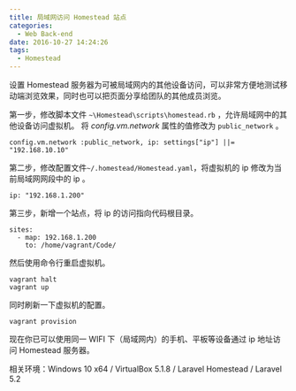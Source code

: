 ```yaml
---
title: 局域网访问 Homestead 站点
categories:
  - Web Back-end
date: 2016-10-27 14:24:26
tags:
  - Homestead
---
```


设置 Homestead 服务器为可被局域网内的其他设备访问，可以非常方便地测试移动端浏览效果，同时也可以把页面分享给团队的其他成员浏览。

<!-- more -->

第一步，修改脚本文件 `~\Homestead\scripts\homestead.rb` ，允许局域网中的其他设备访问虚拟机。 将 _config.vm.network_ 属性的值修改为 `public_network` 。

```
config.vm.network :public_network, ip: settings["ip"] ||= "192.168.10.10"
```

第二步，修改配置文件`~/.homestead/Homestead.yaml`，将虚拟机的 ip 修改为当前局域网网段中的 ip 。

```
ip: "192.168.1.200"
```

第三步，新增一个站点，将 ip 的访问指向代码根目录。

```
sites:
  - map: 192.168.1.200
    to: /home/vagrant/Code/
```

然后使用命令行重启虚拟机。

```
vagrant halt
vagrant up
```

同时刷新一下虚拟机的配置。

```
vagrant provision
```

现在你已可以使用同一 WIFI 下（局域网内）的手机、平板等设备通过 ip 地址访问 Homestead 服务器。

相关环境：Windows 10 x64 / VirtualBox 5.1.8 / Laravel Homestead / Laravel 5.2